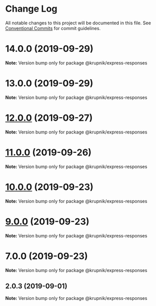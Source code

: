 # Change Log

All notable changes to this project will be documented in this file.
See [Conventional Commits](https://conventionalcommits.org) for commit guidelines.

# 14.0.0 (2019-09-29)

**Note:** Version bump only for package @krupnik/express-responses





# 13.0.0 (2019-09-29)

**Note:** Version bump only for package @krupnik/express-responses





# [12.0.0](https://github.com/yurikrupniktools/client-apps/compare/@krupnik/express-responses@11.0.0...@krupnik/express-responses@12.0.0) (2019-09-27)

**Note:** Version bump only for package @krupnik/express-responses





# [11.0.0](https://github.com/yurikrupniktools/client-apps/compare/@krupnik/express-responses@10.0.0...@krupnik/express-responses@11.0.0) (2019-09-26)

**Note:** Version bump only for package @krupnik/express-responses





# [10.0.0](https://github.com/yurikrupniktools/client-apps/compare/@krupnik/express-responses@9.0.0...@krupnik/express-responses@10.0.0) (2019-09-23)

**Note:** Version bump only for package @krupnik/express-responses





# [9.0.0](https://github.com/yurikrupniktools/client-apps/compare/@krupnik/express-responses@7.0.0...@krupnik/express-responses@9.0.0) (2019-09-23)

**Note:** Version bump only for package @krupnik/express-responses





# 7.0.0 (2019-09-23)

**Note:** Version bump only for package @krupnik/express-responses





## 2.0.3 (2019-09-01)

**Note:** Version bump only for package @krupnik/express-responses
